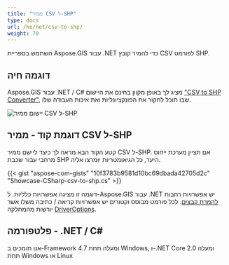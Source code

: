 ```yaml
---
title: "ממיר CSV ל-SHP"
type: docs
url: /he/net/csv-to-shp/
weight: 70
---
```


השתמש בספריית Aspose.GIS עבור .NET כדי להמיר קובץ CSV לפורמט SHP.

## **דוגמה חיה**

Aspose.GIS עבור .NET / C# מציג לך באופן מקוון בחינם את היישום ["CSV to SHP Converter"](https://products.aspose.app/gis/conversion/csv-to-shp), שבו תוכל לחקור את הפונקציונליות ואת איכות העבודה שלו.

![יישום ממיר CSV ל-SHP](conversion.png)

## **דוגמת קוד - ממיר CSV ל-SHP**

קטע הקוד הבא מראה לך כיצד ליישם ממיר CSV ל-SHP. אם תציין מערכת ייחוס מרחבי עבור שכבת SHP היעד, כל הגיאומטריות יומרצו אליה. 

{{< gist "aspose-com-gists" "10f3783b9581d10bc69dbada42705d2c" "Showcase-CSharp-csv-to-shp.cs" >}}

דוגמה זו מציגה אפשרויות כלליות. ל-Aspose.GIS עבור .NET יש אפשרויות רחבות [להמרת קבצים](https://docs.aspose.com/gis/net/vector-layers/). לכל פורמט מבוסס וקטורים יש אפשרויות קריאה / כתיבה משלו אשר יורשות מהמחלקה [DriverOptions](https://reference.aspose.com/gis/net/aspose.gis/driveroptions).

## **פלטפורמה - .NET / C#**

אנו תומכים ב-Framework 4.7 ומעלה תחת Windows, ו-.NET Core 2.0 ומעלה תחת Windows או Linux
